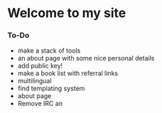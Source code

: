 # Welcome to my site

### To-Do
- make a stack of tools
- an about page with some nice personal details
- add public key!
- make a book list with referral links
- multilingual
- find templating system
- about page
- Remove IRC an
